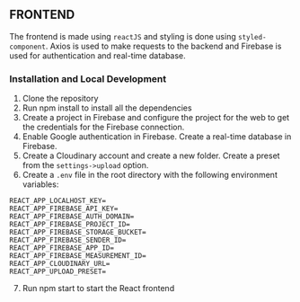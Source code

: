 ## FRONTEND

The frontend is made using `reactJS` and styling is done using `styled-component`. Axios is used to make requests to the backend and Firebase is used for authentication and real-time database.

### Installation and Local Development

1. Clone the repository
2. Run npm install to install all the dependencies
3. Create a project in Firebase and configure the project for the web to get the credentials for the Firebase connection.
4. Enable Google authentication in Firebase. Create a real-time database in Firebase.
5. Create a Cloudinary account and create a new folder. Create a preset from the `settings->upload` option.
6. Create a `.env` file in the root directory with the following environment variables:

```
REACT_APP_LOCALHOST_KEY=
REACT_APP_FIREBASE_API_KEY=
REACT_APP_FIREBASE_AUTH_DOMAIN=
REACT_APP_FIREBASE_PROJECT_ID=
REACT_APP_FIREBASE_STORAGE_BUCKET=
REACT_APP_FIREBASE_SENDER_ID=
REACT_APP_FIREBASE_APP_ID=
REACT_APP_FIREBASE_MEASUREMENT_ID=
REACT_APP_CLOUDINARY_URL=
REACT_APP_UPLOAD_PRESET=
```

7. Run npm start to start the React frontend
